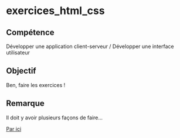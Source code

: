 # exercices_html_css

<h2>Compétence</h2>
<p>Développer une application client-serveur / Développer une interface utilisateur</p>

<h2>Objectif</h2>
<p>Ben, faire les exercices !</p>

<h2>Remarque</h2>
<p>Il doit y avoir plusieurs façons de faire...</p>

<a href='https://github.com/webew/exercices_html_css/wiki/Exercices'>Par ici</a>
